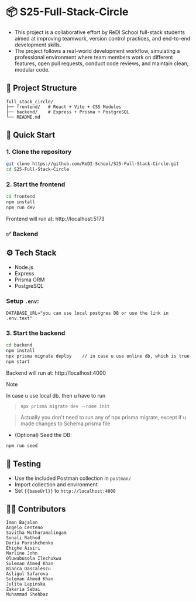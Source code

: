 # 📦 S25-Full-Stack-Circle

- This project is a collaborative effort by ReDI School full-stack students aimed at improving teamwork, version control practices, and end-to-end development skills.
- The project follows a real-world development workflow, simulating a professional environment where team members work on different features, open pull requests, conduct code reviews, and maintain clean, modular code.

## 📁 Project Structure

```
full_stack_circle/
├── frontend/   # React + Vite + CSS Modules
├── backend/    # Express + Prisma + PostgreSQL
└── README.md   
```

## 🚀 Quick Start

### 1. Clone the repository
```bash
git clone https://github.com/ReDI-School/S25-Full-Stack-Circle.git
cd S25-Full-Stack-Circle
```

### 2. Start the frontend
```bash
cd frontend
npm install
npm run dev
```

Frontend will run at: http://localhost:5173

### ✅ Backend 

## ⚙ Tech Stack

- Node.js
- Express
- Prisma ORM
- PostgreSQL
  
### Setup `.env`:

```env
DATABASE_URL="you can use local postgres DB or use the link in .env.text"
```

### 3. Start the backend

```bash
cd backend
npm install
npx prisma migrate deploy    // in case u use online db, which is true in our case Render
npm start
```

Backend will run at: http://localhost:4000

>[!note]
> In case u use local db. then u have to run

> ```
> npx prisma migrate dev --name init 
> ```

> Actually you don't need to run any of npx prisma migrate, except if u made changes to Schema.prisma file

- (Optional) Seed the DB:
```bash
npm run seed
```

## 🧪 Testing

- Use the included Postman collection in `postman/`
- Import collection and environment
- Set `{{baseUrl}}` to `http://localhost:4000`

## 👨‍💻 Contributors

```
Iman Bajalan
Angelo Centeno
Savitha Muthuramalingam
Sonali Rathod
Daria Parashchenko
Ehighe Aisiri
Marline John
Oluwabusola Ilechukwu
Suleman Ahmed Khan
Bianca Dascalescu
Asligul Safarova
Suleman Ahmed Khan
Julita Lapinska
Zakaria Sebai
Muhammad Shehbaz

```
